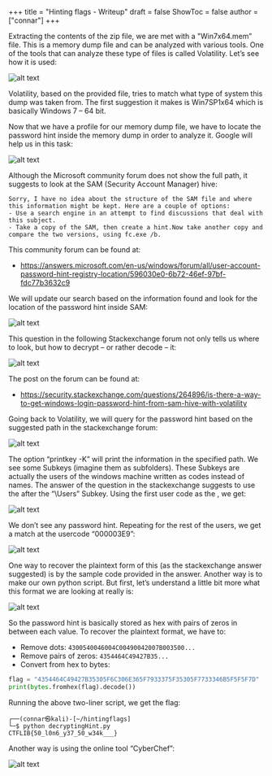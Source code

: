 +++
title = "Hinting flags - Writeup"
draft = false
ShowToc = false
author = ["connar"]
+++

Extracting the contents of the zip file, we are met with a "Win7x64.mem” file. This is a memory dump file and can be analyzed with various tools. One of the tools that can analyze these type of files is called Volatility. Let’s see how it is used:  

![alt text](/posts/writeups/ctflib/hintingflags/hintingflags1.png)  

Volatility, based on the provided file, tries to match what type of system this dump was taken from. The first suggestion it makes is Win7SP1x64 which is basically Windows 7 – 64 bit.  

Now that we have a profile for our memory dump file, we have to locate the password hint inside the memory dump in order to analyze it. Google will help us in this task:  

![alt text](/posts/writeups/ctflib/hintingflags/hintingflags2.png)  

Although the Microsoft community forum does not show the full path, it suggests to look at the SAM (Security Account Manager) hive:  
```
Sorry, I have no idea about the structure of the SAM file and where this information might be kept. Here are a couple of options:
- Use a search engine in an attempt to find discussions that deal with this subject.
- Take a copy of the SAM, then create a hint.Now take another copy and compare the two versions, using fc.exe /b.
```

This community forum can be found at:
- https://answers.microsoft.com/en-us/windows/forum/all/user-account-password-hint-registry-location/596030e0-6b72-46ef-97bf-fdc77b3632c9  

We will update our search based on the information found and look for the location of the password hint inside SAM:  

![alt text](/posts/writeups/ctflib/hintingflags/hintingflags3.png)  

This question in the following Stackexchange forum not only tells us where to look, but how to decrypt – or rather decode – it:  

![alt text](/posts/writeups/ctflib/hintingflags/hintingflags4.png)  

The post on the forum can be found at:
- https://security.stackexchange.com/questions/264896/is-there-a-way-to-get-windows-login-password-hint-from-sam-hive-with-volatility  

Going back to Volatility, we will query for the password hint based on the suggested path in the stackexchange forum:  

![alt text](/posts/writeups/ctflib/hintingflags/hintingflags5.png)  

The option “printkey -K” will print the information in the specified path.
We see some Subkeys (imagine them as subfolders). These Subkeys are actually the users of the windows	machine written as codes instead of names.
The answer of the question in the stackexchange suggests to use the <userkey> after the “\Users” Subkey. Using the first user code as the <userkey>, we get:  

![alt text](/posts/writeups/ctflib/hintingflags/hintingflags6.png)  

We don’t see any password hint. Repeating for the rest of the users, we get a match at the usercode “000003E9”:  

![alt text](/posts/writeups/ctflib/hintingflags/hintingflags7.png)  

One way to recover the plaintext form of this (as the stackexchange answer suggested) is by the sample code provided in the answer. Another way is to make our own python script. But first, let’s understand a little bit more what this format we are looking at really is:  

![alt text](/posts/writeups/ctflib/hintingflags/hintingflags8.png)  

So the password hint is basically stored as hex with pairs of zeros in between each value. 
To recover the plaintext format, we have to:  
- Remove dots:
```4300540046004C00490042007B003500...```
- Remove pairs of zeros:
```4354464C49427B35...```
- Convert from hex to bytes:
```py
flag = "4354464C49427B35305F6C306E365F7933375F35305F7733346B5F5F5F7D"
print(bytes.fromhex(flag).decode())
```

Running the above two-liner script, we get the flag:  
```
┌──(connar㉿kali)-[~/hintingflags]
└─$ python decryptingHint.py
CTFLIB{50_l0n6_y37_50_w34k___}
```

Another way is using the online tool “CyberChef”:  

![alt text](/posts/writeups/ctflib/hintingflags/hintingflags9.png)  